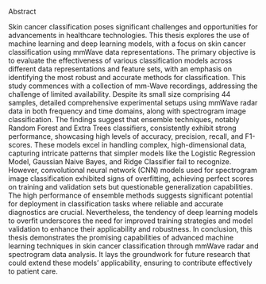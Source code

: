 Abstract

Skin cancer classification poses significant challenges and opportunities for advancements
in healthcare technologies. This thesis explores the use of machine learning and deep
learning models, with a focus on skin cancer classification using mmWave data representations.
The primary objective is to evaluate the effectiveness of various classification
models across different data representations and feature sets, with an emphasis on identifying
the most robust and accurate methods for classification.
This study commences with a collection of mm-Wave recordings, addressing the challenge
of limited availability. Despite its small size comprising 44 samples, detailed comprehensive
experimental setups using mmWave radar data in both frequency and time domains,
along with spectrogram image classification. The findings suggest that ensemble techniques,
notably Random Forest and Extra Trees classifiers, consistently exhibit strong
performance, showcasing high levels of accuracy, precision, recall, and F1-scores. These
models excel in handling complex, high-dimensional data, capturing intricate patterns
that simpler models like the Logistic Regression Model, Gaussian Naive Bayes, and Ridge
Classifier fail to recognize. However, convolutional neural network (CNN) models used
for spectrogram image classification exhibited signs of overfitting, achieving perfect scores
on training and validation sets but questionable generalization capabilities.
The high performance of ensemble methods suggests significant potential for deployment
in classification tasks where reliable and accurate diagnostics are crucial. Nevertheless,
the tendency of deep learning models to overfit underscores the need for improved training
strategies and model validation to enhance their applicability and robustness.
In conclusion, this thesis demonstrates the promising capabilities of advanced machine
learning techniques in skin cancer classification through mmWave radar and spectrogram
data analysis. It lays the groundwork for future research that could extend these models’
applicability, ensuring to contribute effectively to patient care.
